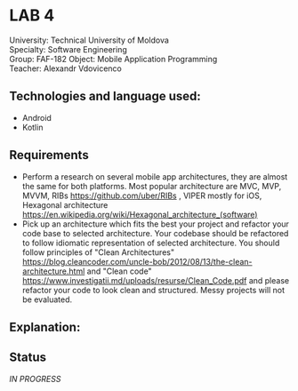 # LAB 4

University: Technical University of Moldova  
Specialty: Software Engineering  
Group: FAF-182
Object: Mobile Application Programming  
Teacher: Alexandr Vdovicenco  

## Technologies and language used:
* Android   
* Kotlin   

## Requirements
* Perform a research on several mobile app architectures, they are almost the same for both platforms. Most popular architecture are MVC, MVP, MVVM, RIBs https://github.com/uber/RIBs , VIPER mostly for iOS, Hexagonal architecture https://en.wikipedia.org/wiki/Hexagonal_architecture_(software) 
* Pick up an architecture which fits the best your project and refactor your code base to selected architecture. Your codebase should be refactored to follow idiomatic representation of selected architecture. You should follow principles of "Clean Architectures" https://blog.cleancoder.com/uncle-bob/2012/08/13/the-clean-architecture.html and "Clean code" https://www.investigatii.md/uploads/resurse/Clean_Code.pdf and please refactor your code to look clean and structured. Messy projects will not be evaluated.
## Explanation:  

## Status
_IN PROGRESS_
